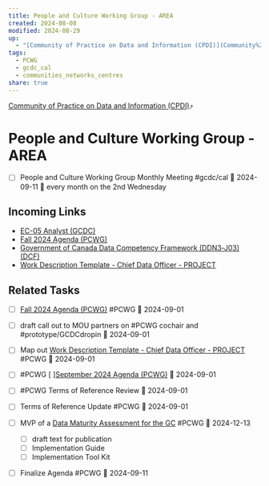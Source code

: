 ```yaml
---
title: People and Culture Working Group - AREA
created: 2024-08-08
modified: 2024-08-29
up:
  - "[Community of Practice on Data and Information (CPDI)](Community%20of%20Practice%20on%20Data%20and%20Information%20(CPDI).md)"
tags:
  - PCWG
  - gcdc_cal
  - communities_networks_centres
share: true
---
```

[Community of Practice on Data and Information (CPDI)](Community%20of%20Practice%20on%20Data%20and%20Information%20(CPDI).md)⤴️
# People and Culture Working Group - AREA
- [ ] People and Culture Working Group Monthly Meeting #gcdc/cal 📅 2024-09-11 🔁 every month on the 2nd Wednesday
## Incoming Links
- [EC-05 Analyst (GCDC)](EC-05%20Analyst%20(GCDC).md)
- [Fall 2024 Agenda (PCWG)](./Fall%202024%20Agenda%20(PCWG).md)
- [Government of Canada Data Competency Framework (DDN3‑J03) (DCF)](./Government%20of%20Canada%20Data%20Competency%20Framework%20(DDN3%E2%80%91J03)%20(DCF).md)
- [Work Description Template - Chief Data Officer - PROJECT](Work%20Description%20Template%20-%20Chief%20Data%20Officer%20-%20PROJECT.md)

## Related Tasks
- [ ] [Fall 2024 Agenda (PCWG)](Fall%202024%20Agenda%20(PCWG).md) #PCWG 📅 2024-09-01
- [ ] draft call out to MOU partners on #PCWG cochair and #prototype/GCDCdropin 📅 2024-09-01
- [ ] Map out [Work Description Template - Chief Data Officer - PROJECT](Work%20Description%20Template%20-%20Chief%20Data%20Officer%20-%20PROJECT.md) #PCWG 📅 2024-09-01
- [ ] #PCWG [ ][September 2024 Agenda (PCWG)](September%202024%20Agenda%20(PCWG).md) 📅 2024-09-01
- [ ] #PCWG Terms of Reference Review 📅 2024-09-01
- [ ] Terms of Reference Update #PCWG 📅 2024-09-01
- [ ] MVP of a [Data Maturity Assessment for the GC](Data%20Maturity%20Assessment%20for%20the%20GC.md) #PCWG 📅 2024-12-13
    - [ ] draft text for publication
    - [ ] Implementation Guide
    - [ ] Implementation Tool Kit
- [ ] Finalize Agenda #PCWG 📅 2024-09-11

